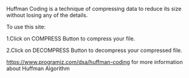 Huffman Coding is a technique of compressing data to reduce its size without losing any of the details.

To use this site:

1.Click on COMPRESS Button to compress your file.

2.Click on DECOMPRESS Button to decompress your compressed file.

https://www.programiz.com/dsa/huffman-coding for more information about Huffman Algorithm
